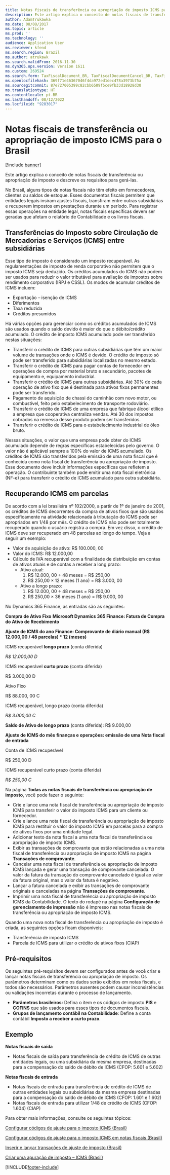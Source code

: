 ```yaml
---
title: Notas fiscais de transferência ou apropriação de imposto ICMS para o Brasil
description: Este artigo explica o conceito de notas fiscais de transferência ou apropriação de imposto e descreve os requisitos para gerá-las.
author: AdamTrukawka
ms.date: 08/08/2017
ms.topic: article
ms.prod: ''
ms.technology: ''
audience: Application User
ms.reviewer: kfend
ms.search.region: Brazil
ms.author: atrukawk
ms.search.validFrom: 2016-11-30
ms.dyn365.ops.version: Version 1611
ms.custom: 269524
ms.search.form: TaxFiscalDocument_BR, TaxFiscalDocumentCancel_BR, TaxFiscalDocumentListPage_BR, TaxFiscalDocumentPost_BR
ms.openlocfilehash: 369f71e46367046f4da972ed1dec478a3973b75a
ms.sourcegitcommit: 87e727005399c82cbb6509f5ce9fb33d18928d30
ms.translationtype: HT
ms.contentlocale: pt-BR
ms.lasthandoff: 08/12/2022
ms.locfileid: "9283017"
---
```

# <a name="icms-tax-fiscal-documents-for-brazil"></a>Notas fiscais de transferência ou apropriação de imposto ICMS para o Brasil

[!include [banner](../includes/banner.md)]

Este artigo explica o conceito de notas fiscais de transferência ou apropriação de imposto e descreve os requisitos para gerá-las.

No Brasil, alguns tipos de notas fiscais não têm efeito em fornecedores, clientes ou saldos de estoque. Esses documentos fiscais permitem que entidades legais insiram ajustes fiscais, transfiram entre outras subsidiárias e recuperem impostos em prestações durante um período. Para registrar essas operações na entidade legal, notas fiscais específicas devem ser geradas que afetam o relatório de Contabilidade e os livros fiscais.

## <a name="imposto-sobre-circulao-de-mercadorias-e-servios-icms-tax-transfers-between-subsidiaries"></a>Transferências do Imposto sobre Circulação de Mercadorias e Serviços (ICMS) entre subsidiárias
Esse tipo de imposto é considerado um imposto recuperável. As regulamentações de imposto de renda corporativo não permitem que o imposto ICMS seja deduzido. Os créditos acumulados do ICMS não podem ser usados para reduzir o valor tributável para avaliação de impostos sobre rendimento corporativo (IRPJ e CSSL). Os modos de acumular créditos de ICMS incluem:

-   Exportação – isenção de ICMS
-   Diferimentos
-   Taxa reduzida
-   Créditos presumidos

Há várias opções para gerenciar como os créditos acumulados de ICMS são usados quando o saldo devido é maior do que o débito/crédito acumulado. O crédito de imposto ICMS acumulado pode ser transferido nestas situações:

-   Transferir o crédito de ICMS para outras subsidiárias que têm um maior volume de transações onde o ICMS é devido. O crédito de imposto só pode ser transferido para subsidiárias localizadas no mesmo estado.
-   Transferir o crédito de ICMS para pagar contas de fornecedor em operações de compra por material bruto e secundário, pacotes de equipamento e, equipamento industrial.
-   Transferir o crédito de ICMS para outras subsidiárias. Até 30% de cada operação de ativo fixo que é destinada para ativos fixos permanentes pode ser transferido.
-   Pagamento de aquisição de chassi do caminhão com novo motor, ou combustível, feito pelo estabelecimento de transporte rodoviário.
-   Transferir o crédito de ICMS de uma empresa que fabrique álcool etílico a empresa que cooperativa centraliza vendas. Até 30 dos impostos cobrados na remessa desse produto podem ser transferidos.
-   Transferir o crédito de ICMS para o estabelecimento industrial de óleo bruto.

Nessas situações, o valor que uma empresa pode obter do ICMS acumulado depende de regras específicas estabelecidas pelo governo. O valor não é aplicável sempre a 100% do valor de ICMS acumulado. Os créditos de ICMS são transferidos pela emissão de uma nota fiscal que é conhecida como nota fiscal de transferência ou apropriação de imposto. Esse documento deve incluir informações específicas que refletem a operação. O contribuinte também pode emitir uma nota fiscal eletrônica (NF-e) para transferir o crédito de ICMS acumulado para outra subsidiária.

## <a name="recovering-icms-tax-in-installments"></a>Recuperando ICMS em parcelas
De acordo com a lei brasileira nº 102/2000, a partir de 1º de janeiro de 2001, os créditos de ICMS decorrentes da compra de ativos fixos que são usados especificamente na atividade relacionada à tributação do ICMS pode ser apropriados em 1/48 por mês. O crédito de ICMS não pode ser totalmente recuperado quando o usuário registra a compra. Em vez disso, o crédito de ICMS deve ser recuperado em 48 parcelas ao longo do tempo. Veja a seguir um exemplo:

-   Valor de aquisição de ativo: R$ 100.000, 00
-   Valor do ICMS: R$ 12.000,00
-   Cálculo de IVA recuperável com a finalidade de distribuição em contas de ativos atuais e de contas a receber a long prazo:
    -   Ativo atual:
        1.  R$ 12.000, 00 ÷ 48 meses = R$ 250,00
        2.  R$ 250,00 × 12 meses (1 ano) = R$ 3.000, 00
    -   Ativo a longo prazo:
        1.  R$ 12.000, 00 ÷ 48 meses = R$ 250,00
        2.  R$ 250,00 × 36 meses (1 ano) = R$ 9.000, 00

No Dynamics 365 Finance, as entradas são as seguintes:

**Compra de Ativo Fixo** **Microsoft Dynamics 365 Finance: Fatura de Compra do Ativo de Recebimento**

**Ajuste de ICMS do ano** **Finance: Comprovante de diário manual** **(R$ 12.000,00 / 48 parcelas) \* 12 (meses)**

ICMS recuperável **longo prazo** (conta diferida)

*R$ 12.000,00 D*

ICMS recuperável **curto prazo** (conta diferida)

R$ 3.000,00 D

Ativo Fixo

R$ 88.000, 00 C

ICMS recuperável, longo prazo (conta diferida)

*R$ 3.000,00 C*

**Saldo de Ativo de longo prazo** (conta diferida): R$ 9.000,00

**Ajuste de ICMS do mês** **finanças e operações: emissão de uma Nota fiscal de entrada**

Conta de ICMS recuperável

R$ 250,00 D

ICMS recuperável curto prazo (conta diferida)

*R$ 250,00 C*

Na página **Todas as notas fiscais de transferência ou apropriação de imposto**, você pode fazer o seguinte:

-   Crie e lance uma nota fiscal de transferência ou apropriação de imposto ICMS para transferir o valor do imposto ICMS para um cliente ou fornecedor.
-   Crie e lance uma nota fiscal de transferência ou apropriação de imposto ICMS para restituir o valor do imposto ICMS em parcelas para a compra de ativos fixos por uma entidade legal.
-   Adicionar texto da nota fiscal a uma nota fiscal de transferência ou apropriação de imposto ICMS.
-   Exibir as transações de comprovante que estão relacionadas a uma nota fiscal de transferência ou apropriação de imposto ICMS na página **Transações de comprovante**.
-   Cancelar uma nota fiscal de transferência ou apropriação de imposto ICMS lançada e gerar uma transação de comprovante cancelada. O valor da fatura da transação do comprovante cancelado é igual ao valor da fatura original, mas o valor da fatura é negativo.
-   Lançar a fatura cancelada e exibir as transações de comprovante originais e canceladas na página **Transações de comprovante**.
-   Imprimir uma nota fiscal de transferência ou apropriação de imposto ICMS da Contabilidade. O texto do rodapé na página **Configuração de gerenciamento de impressão** não é impresso nas notas fiscais de transferência ou apropriação de imposto ICMS.

Quando uma nova nota fiscal de transferência ou apropriação de imposto é criada, as seguintes opções ficam disponíveis:

-   Transferência de imposto ICMS
-   Parcela de ICMS para utilizar o crédito de ativos fixos (CIAP)

## <a name="prerequisites"></a>Pré-requisitos
Os seguintes pré-requisitos devem ser configurados antes de você criar e lançar notas fiscais de transferência ou apropriação de imposto. Os parâmetros determinam como os dados serão exibidos em notas fiscais, e todos são necessários. Parâmetros ausentes podem causar inconsistências ou validações incorretas durante o processo de lançamento.

-   **Parâmetros brasileiros:** Defina o item e os códigos de imposto **PIS** e **COFINS** que são usados para esses tipos de documentos fiscais.
-   **Grupos de lançamento contábil na Contabilidade**: Define a conta contábil **Imposto a receber a curto prazo**.

## <a name="example"></a>Exemplo
**Notas fiscais de saída**

-   Notas fiscais de saída para transferência de crédito de ICMS de outras entidades legais, ou uma subsidiária da mesma empresa, destinadas para a compensação do saldo de débito de ICMS (CFOP: 5.601 e 5.602)

**Notas fiscais de entrada**

-   Notas fiscais de entrada para transferência de crédito de ICMS de outras entidades legais ou subsidiárias da mesma empresa destinadas para a compensação do saldo de débito de ICMS (CFOP: 1.601 e 1.602)
-   Notas fiscais de entrada para utilizar 1/48 de crédito de ICMS (CFOP: 1.604) (CIAP)


Para obter mais informações, consulte os seguintes tópicos:

[Configurar códigos de ajuste para o imposto ICMS (Brasil)](tasks/br-10001-1-set-up-adjustment-codes-icms-tax.md)

[Configurar códigos de ajuste para o imposto ICMS em notas fiscais (Brasil)](tasks/br-10001-2-set-up-adjustment-codes-icms-taxes-fiscal-documents.md)

[Inserir e lançar transações de ajuste de imposto (Brasil)](tasks/br-10001-3-enter-post-tax-adjustment-transactions.md)

[Criar uma apuração de imposto – ICMS (Brasil)](tasks/br-10001-4-create-tax-assessment-icms.md)





[!INCLUDE[footer-include](../../includes/footer-banner.md)]
